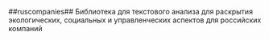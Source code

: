 ##ruscompanies##
Библиотека для текстового анализа для раскрытия экологических, социальных и управленческих аспектов для российских компаний
